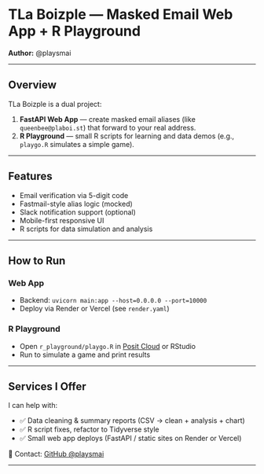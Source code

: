 # TLa Boizple — Masked Email Web App + R Playground

**Author:** @playsmai

---

## Overview
TLa Boizple is a dual project:
1. **FastAPI Web App** — create masked email aliases (like `queenbee@plaboi.st`) that forward to your real address.  
2. **R Playground** — small R scripts for learning and data demos (e.g., `playgo.R` simulates a simple game).

---

## Features
- Email verification via 5-digit code  
- Fastmail-style alias logic (mocked)  
- Slack notification support (optional)  
- Mobile-first responsive UI  
- R scripts for data simulation and analysis  

---

## How to Run
### Web App
- Backend: `uvicorn main:app --host=0.0.0.0 --port=10000`  
- Deploy via Render or Vercel (see `render.yaml`)  

### R Playground
- Open `r_playground/playgo.R` in [Posit Cloud](https://posit.cloud/) or RStudio  
- Run to simulate a game and print results  

---

## Services I Offer
I can help with:
- ✅ Data cleaning & summary reports (CSV → clean + analysis + chart)  
- ✅ R script fixes, refactor to Tidyverse style  
- ✅ Small web app deploys (FastAPI / static sites on Render or Vercel)  

📩 Contact: [GitHub @playsmai](https://github.com/playsmai)

---
